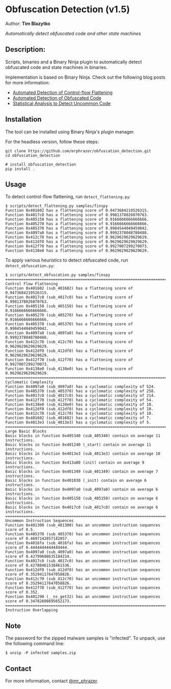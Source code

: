 # Obfuscation Detection (v1.5)
Author: **Tim Blazytko**

_Automatically detect obfuscated code and other state machines_

## Description:

Scripts, binaries and a Binary Ninja plugin to automatically detect obfuscated code and state machines in binaries.

Implementation is based on Binary Ninja. Check out the following blog posts for more information:

* [Automated Detection of Control-flow Flattening](https://synthesis.to/2021/03/03/flattening_detection.html)
* [Automated Detection of Obfuscated Code](https://synthesis.to/2021/08/10/obfuscation_detection.html)
* [Statistical Analysis to Detect Uncommon Code](https://synthesis.to//2023/01/26/uncommon_instruction_sequences.html)


## Installation

The tool can be installed using Binary Ninja's plugin manager.

For the headless version, follow these steps:

```
git clone https://github.com/mrphrazer/obfuscation_detection.git
cd obfuscation_detection

# install obfuscation_detection
pip install .
```


## Usage

To detect control-flow flattening, run `detect_flattening.py`:

```
$ scripts/detect_flattening.py samples/finspy 
Function 0x401602 has a flattening score of 0.9473684210526315.
Function 0x4017c0 has a flattening score of 0.9981378026070763.
Function 0x405150 has a flattening score of 0.9166666666666666.
Function 0x405270 has a flattening score of 0.9166666666666666.
Function 0x405370 has a flattening score of 0.9984544049459042.
Function 0x4097a0 has a flattening score of 0.9992378048780488.
Function 0x412c70 has a flattening score of 0.9629629629629629.
Function 0x412df0 has a flattening score of 0.9629629629629629.
Function 0x412f70 has a flattening score of 0.9927007299270073.
Function 0x4138e0 has a flattening score of 0.9629629629629629.
```

To apply various heuristics to detect obfuscated code, run `detect_obfuscation.py`:

```
$ scripts/detect_obfuscation.py samples/finspy 
================================================================================
Control Flow Flattening
Function 0x401602 (sub_401602) has a flattening score of 0.9473684210526315.
Function 0x4017c0 (sub_4017c0) has a flattening score of 0.9981378026070763.
Function 0x405150 (sub_405150) has a flattening score of 0.9166666666666666.
Function 0x405270 (sub_405270) has a flattening score of 0.9166666666666666.
Function 0x405370 (sub_405370) has a flattening score of 0.9984544049459042.
Function 0x4097a0 (sub_4097a0) has a flattening score of 0.9992378048780488.
Function 0x412c70 (sub_412c70) has a flattening score of 0.9629629629629629.
Function 0x412df0 (sub_412df0) has a flattening score of 0.9629629629629629.
Function 0x412f70 (sub_412f70) has a flattening score of 0.9927007299270073.
Function 0x4138e0 (sub_4138e0) has a flattening score of 0.9629629629629629.
================================================================================
Cyclomatic Complexity
Function 0x4097a0 (sub_4097a0) has a cyclomatic complexity of 524.
Function 0x405370 (sub_405370) has a cyclomatic complexity of 258.
Function 0x4017c0 (sub_4017c0) has a cyclomatic complexity of 214.
Function 0x412f70 (sub_412f70) has a cyclomatic complexity of 54.
Function 0x4138e0 (sub_4138e0) has a cyclomatic complexity of 10.
Function 0x412df0 (sub_412df0) has a cyclomatic complexity of 10.
Function 0x412c70 (sub_412c70) has a cyclomatic complexity of 10.
Function 0x401602 (sub_401602) has a cyclomatic complexity of 7.
Function 0x4013e3 (sub_4013e3) has a cyclomatic complexity of 5.
================================================================================
Large Basic Blocks
Basic blocks in function 0x405340 (sub_405340) contain on average 11 instructions.
Basic blocks in function 0x401240 (_start) contain on average 11 instructions.
Basic blocks in function 0x4013e3 (sub_4013e3) contain on average 10 instructions.
Basic blocks in function 0x413a80 (init) contain on average 9 instructions.
Basic blocks in function 0x401349 (sub_401349) contain on average 7 instructions.
Basic blocks in function 0x401030 (_init) contain on average 6 instructions.
Basic blocks in function 0x4097a0 (sub_4097a0) contain on average 6 instructions.
Basic blocks in function 0x405150 (sub_405150) contain on average 6 instructions.
Basic blocks in function 0x4017c0 (sub_4017c0) contain on average 6 instructions.
================================================================================
Uncommon Instruction Sequences
Function 0x401300 (sub_401300) has an uncommon instruction sequences score of 0.5.
Function 0x405370 (sub_405370) has an uncommon instruction sequences score of 0.4697142857142857.
Function 0x4016fa (sub_4016fa) has an uncommon instruction sequences score of 0.4444444444444444.
Function 0x4097a0 (sub_4097a0) has an uncommon instruction sequences score of 0.42799688635184224.
Function 0x4017c0 (sub_4017c0) has an uncommon instruction sequences score of 0.42788461538461536.
Function 0x412df0 (sub_412df0) has an uncommon instruction sequences score of 0.35294117647058826.
Function 0x412c70 (sub_412c70) has an uncommon instruction sequences score of 0.35294117647058826.
Function 0x412f70 (sub_412f70) has an uncommon instruction sequences score of 0.352.
Function 0x401290 (__ns_get32) has an uncommon instruction sequences score of 0.34782608695652173.
================================================================================
Instruction Overlapping
```


## Note

The password for the zipped malware samples is "infected". To unpack, use the following command line:

```
$ unzip -P infected samples.zip
```

## Contact

For more information, contact [@mr_phrazer](https://twitter.com/mr_phrazer).

